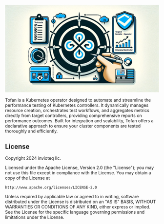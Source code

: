 ![Tofan](docs/imgs/tofan-io-readme.jpg "Tofan")

Tofan is a Kubernetes operator designed to automate and streamline the performance testing of Kubernetes controllers. It dynamically manages resource creation, orchestrates test workflows, and aggregates metrics directly from target controllers, providing comprehensive reports on performance outcomes. Built for integration and scalability, Tofan offers a declarative approach to ensure your cluster components are tested thoroughly and efficiently.
## License

Copyright 2024 invioteq llc.

Licensed under the Apache License, Version 2.0 (the "License");
you may not use this file except in compliance with the License.
You may obtain a copy of the License at

    http://www.apache.org/licenses/LICENSE-2.0

Unless required by applicable law or agreed to in writing, software
distributed under the License is distributed on an "AS IS" BASIS,
WITHOUT WARRANTIES OR CONDITIONS OF ANY KIND, either express or implied.
See the License for the specific language governing permissions and
limitations under the License.


